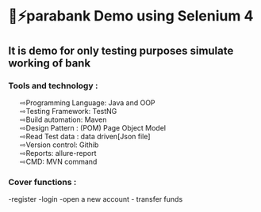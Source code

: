 <h1>📌⚡parabank Demo using Selenium 4 </h1>
<h2> It is demo for only testing purposes  simulate working  of bank</h2>
<h3>Tools and technology : </h3>

<ul>
⇨Programming Language: Java and OOP</br>
⇨Testing Framework: TestNG</br>
⇨Build automation: Maven</br>
⇨Design Pattern : (POM) Page Object Model</br>
⇨Read Test data : data driven[Json file]</br>
⇨Version control: Githib</br>
⇨Reports: allure-report</br>
⇨CMD: MVN command </br>
</ul>

<h3>Cover functions :</h3>
-register
-login
-open a new account 
- transfer funds
